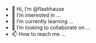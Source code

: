 - 👋 Hi, I’m @flashhause
- 👀 I’m interested in ...
- 🌱 I’m currently learning ...
- 💞️ I’m looking to collaborate on ...
- 📫 How to reach me ...

<!---
flashhause/flashhause is a ✨ special ✨ repository because its `README.md` (this file) appears on your GitHub profile.
You can click the Preview link to take a look at your changes.
--->
